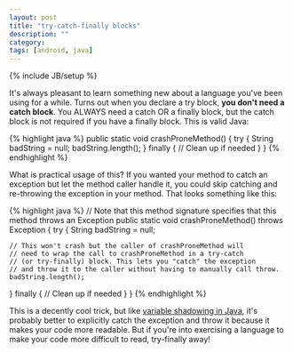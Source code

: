```yaml
---
layout: post
title: "try-catch-finally blocks"
description: ""
category: 
tags: [android, java]
---
```

{% include JB/setup %}

It's always pleasant to learn something new about a language you've been using for a while. Turns out when you declare a try block, **you don't need a catch block**. You ALWAYS need a catch OR a finally block, but the catch block is not required if you have a finally block. This is valid Java:

{% highlight java %}
public static void crashProneMethod() {
  try {
    String badString = null;
    badString.length();
  } finally {
    // Clean up if needed
  }
}
{% endhighlight %}

What is practical usage of this? If you wanted your method to catch an exception but let the method caller handle it, you could skip catching and re-throwing the exception in your method. That looks something like this:

{% highlight java %}
// Note that this method signature specifies that this method throws an Exception
public static void crashProneMethod() throws Exception {
  try {
    String badString = null;

	// This won't crash but the caller of crashProneMethod will
	// need to wrap the call to crashProneMethod in a try-catch 
	// (or try-finally) block. This lets you "catch" the exception 
	// and throw it to the caller without having to manually call throw. 
    badString.length();
  } finally {
    // Clean up if needed
  }
}
{% endhighlight %}

This is a decently cool trick, but like [variable shadowing in Java][1], it's probably better to explicitly catch the exception and throw it because it makes your code more readable. But if you're into exercising a language to make your code more difficult to read, try-finally away!

[1]: /2015/04/26/thats-allowed-in-java/
